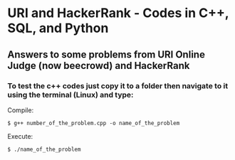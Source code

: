 # URI and HackerRank - Codes in C++, SQL, and Python
## Answers to some problems from URI Online Judge (now beecrowd) and HackerRank

### To test the c++ codes just copy it to a folder then navigate to it using the terminal (Linux) and type:

Compile:
```
$ g++ number_of_the_problem.cpp -o name_of_the_problem
```
Execute:
```
$ ./name_of_the_problem
```
